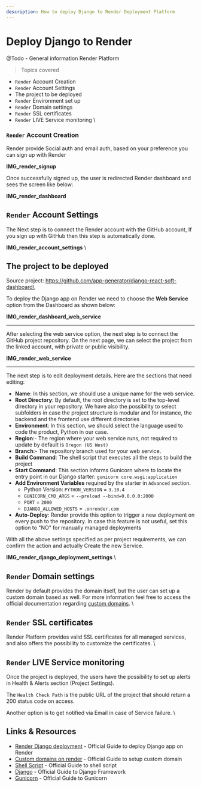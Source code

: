 ```yaml
---
description: How to deploy Django to Render Deployment Platform
---
```


# Deploy Django to Render

@Todo - General information Render Platform

> Topics covered

* `Render` Account Creation
* `Render` Account Settings
* The project to be deployed
* `Render` Environment set up
* `Render` Domain settings
* `Render` SSL certificates
* `Render` LIVE Service monitoring \


### `Render` Account Creation

Render provide Social auth and email auth, based on your preference you can sign up with Render

**IMG\_render\_signup**



Once successfully signed up, the user is redirected Render dashboard and sees the screen like below:

**IMG\_render\_dashboard**



## `Render` Account Settings

The Next step is to connect the Render account with the GitHub account, If you sign up with GitHub then this step is automatically done.&#x20;

**IMG\_render\_account\_settings** \


## The project to be deployed

Source project: https://github.com/app-generator/django-react-soft-dashboard\


To deploy the Django app on Render we need to choose the **Web Service** option from the Dashboard as shown below:&#x20;

**IMG\_render\_dashboard\_web\_service**

****

After selecting the web service option, the next step is to connect the GitHub project repository.  On the next page, we can select the project from the linked account, with private or public visibility.

**IMG\_render\_web\_service**&#x20;

****

The next step is to edit deployment details. Here are the sections that need editing:&#x20;

* **Name**: In this section, we should use a unique name for the web service.
* **Root Directory**:  By default, the root directory is set to the top-level directory in your repository. We have also the possibility to select subfolders in case the project structure is modular and for instance, the backend and the frontend use different directories&#x20;
* **Environment**: In this section, we should select the language used to code the product, Python in our case.&#x20;
* **Region**:- The region where your web service runs, not required to update by default is `Oregon (US West)`
* **Branch**:- The repository branch used for your web service.
* **Build Command**: The shell script that executes all the steps to build the project
* **Start Command**: This section informs Gunicorn where to locate the entry point in our Django starter: `gunicorn core.wsgi:application`
* **Add Environment Variables** required by the starter in `Advanced` section.
  * Python Version: `PYTHON_VERSION` = `3.10.4`&#x20;
  * `GUNICORN_CMD_ARGS` = `--preload --bind=0.0.0.0:2000`
  * `PORT` = `2000`
  * `DJANGO_ALLOWED_HOSTS` = `.onrender.com`&#x20;
* **Auto-Deploy**: Render provide this option to trigger a new deployment on every push to the repository. In case this feature is not useful, set this option to "NO" for manually managed deployments&#x20;

With all the above settings specified as per project requirements, we can confirm the action and actually Create the new Service. &#x20;

**IMG\_render\_django\_deployment\_settings** \


## `Render` Domain settings

Render by default provides the domain itself, but the user can set up a custom domain based as well. For more information feel free to access the official documentation regarding [custom domains](https://render.com/docs/custom-domains). \


## `Render` SSL certificates

Render Platform provides valid SSL certificates for all managed services, and also offers the possibility to customize the certificates. \


## `Render` LIVE Service monitoring

Once the project is deployed, the users have the possibility to set up alerts in Health & Alerts section (Project Settings).

The `Health Check Path`  is the public URL of the project that should return a 200 status code on access.

Another option is to get notified via Email in case of Service failure. \


## Links & Resources

* [Render Django deployment](https://render.com/docs/deploy-django) - Official Guide to deploy Django app on Render
* [Custom domains on render](https://render.com/docs/custom-domains) - Official Guide to setup custom domain
* [Shell Script](https://www.shellscript.sh/) - Official Guide to shell script
* [Django](https://www.djangoproject.com/) - Official Guide to Django Framework
* [Gunicorn](https://gunicorn.org/) - Official Guide to Gunicorn
